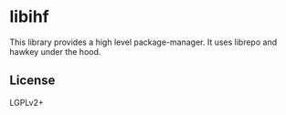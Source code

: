 libihf
======

This library provides a high level package-manager. It uses librepo and hawkey
under the hood.

License
----

LGPLv2+
